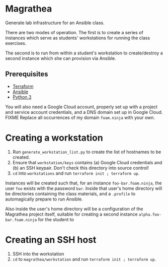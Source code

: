 # Magrathea

Generate lab infrastructure for an Ansible class.

There are two modes of operation. The first is to create a series of
instances which serve as students' workstations for running the class
exercises.

The second is to run from within a student's workstation to
create/destroy a second instance which she can provision via Ansible.


## Prerequisites

- [Terraform](http://terraform.io)
- [Ansible](http://ansible.com)
- [Python 3](docs.python-guide.org)

You will also need a Google Cloud account, properly set up with a
project and service account credentials, and a DNS domain set up in
Google Cloud. FIXME Replace all occurrences of my domain `foam.ninja`
with your own.


# Creating a workstation

1. Run `generate_workstation_list.py` to create the list of hostnames
   to be created.
2. Ensure that `workstation/keys` contains (a) Google Cloud
   credentials and (b) an SSH keypair. Don't check this directory into
   source control!
3. `cd` into `workstations` and run `terraform init ; terraform up`.

Instances will be created such that, for an instance
`foo-bar.foam.ninja`, the user `foo` exists with the password `bar`.
Inside that user's home directory will be directories containing the
class materials, and a `.profile` to automagically prepare to run
Ansible.

Also inside the user's home directory will be a configuration of the
Magrathea project itself, suitable for creating a second instance
`alpha.foo-bar.foam.ninja` for the student to 


# Creating an SSH host

1. SSH into the workstation
2. `cd` to `magrathea/workstation` and run `terraform init ; terraform up`.


